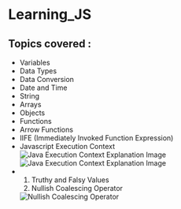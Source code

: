 # Learning_JS

<h2>Topics covered : </h2>
<ul>
  <li>Variables</li>
  <li>Data Types</li>
  <li>Data Conversion</li>
  <li>Date and Time</li>
  <li>String</li>
  <li>Arrays</li>
  <li>Objects</li>
  <li>Functions</li>
  <li>Arrow Functions</li>
  <li>IIFE (Immediately Invoked Function Expression)</li>
  <li>
    Javascript Execution Context
    <img src="images/js_execution_context_1.jpg" alt="Java Execution Context Explanation Image">
    <img src="images/js_execution_context_2.jpg" alt="Java Execution Context Explanation Image">
  </li>
  <li>
    <ol>
      <li> Truthy and Falsy Values </li>
      <li> Nullish Coalescing Operator</li>
    </ol>
    <img src="images/nullish_coalescing_operator.jpg" alt="Nullish Coalescing Operator">
  </li>
</ul>
